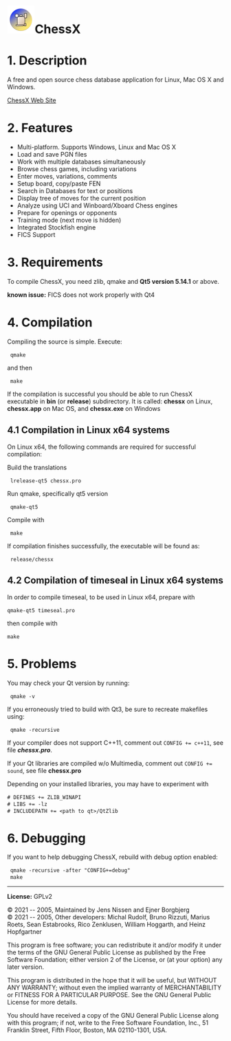 ![Icon](https://github.com/Isarhamster/chessx/raw/master/data/images/chessx-64.png)ChessX
=================================================================

# 1. Description

A free and open source chess database application for Linux, Mac OS X and
Windows.

[ChessX Web Site](http://chessx.sourceforge.net/)

# 2. Features

* Multi-platform. Supports Windows, Linux and Mac OS X
* Load and save PGN files
* Work with multiple databases simultaneously
* Browse chess games, including variations
* Enter moves, variations, comments
* Setup board, copy/paste FEN
* Search in Databases for text or positions
* Display tree of moves for the current position
* Analyze using UCI and Winboard/Xboard Chess engines
* Prepare for openings or opponents
* Training mode (next move is hidden)
* Integrated Stockfish engine
* FICS Support

# 3. Requirements
  
To compile ChessX, you need zlib, qmake and **Qt5 version 5.14.1** or above.

**known issue:** FICS does not work properly with Qt4

# 4. Compilation

Compiling the source is simple. Execute:

     qmake

and then

     make

If the compilation is successful you should be able to run ChessX
executable in **bin** (or **release**) subdirectory. It is called: **chessx** on Linux, **chessx.app** on Mac OS, and **chessx.exe** on Windows

## 4.1 Compilation in Linux x64 systems

On Linux x64, the  following commands are required for successful compilation:

Build the translations

     lrelease-qt5 chessx.pro

Run qmake, specifically qt5 version

     qmake-qt5

Compile with

     make

If compilation finishes successfully, the executable will be found as:

     release/chessx

## 4.2 Compilation of timeseal in Linux x64 systems

In order to compile timeseal, to be used in Linux x64, prepare with

    qmake-qt5 timeseal.pro

then compile with
 
    make

# 5. Problems


You may check your Qt version by running:

     qmake -v

If you erroneously tried to build with Qt3, be sure to recreate
makefiles using:

     qmake -recursive

If your compiler does not support C++11, comment out ```CONFIG += c++11```, see file ***chessx.pro***.

If your Qt libraries are compiled w/o Multimedia, comment out ```CONFIG += sound```, see file **chessx.pro**

Depending on your installed libraries, you may have to experiment with

```
# DEFINES += ZLIB_WINAPI
# LIBS += -lz
# INCLUDEPATH += <path to qt>/QtZlib
```

# 6. Debugging


If you want to help debugging ChessX, rebuild with debug option enabled:

     qmake -recursive -after "CONFIG+=debug"
     make

*************

**License:** GPLv2

:copyright: 2021 -- 2005, Maintained by Jens Nissen and Ejner Borgbjerg <br>
:copyright: 2021 -- 2005, Other developers: Michal Rudolf, Bruno Rizzuti, Marius Roets, Sean Estabrooks, Rico Zenklusen, William Hoggarth, and Heinz Hopfgartner

This program is free software; you can redistribute it and/or
modify it under the terms of the GNU General Public License
as published by the Free Software Foundation; either version 2
of the License, or (at your option) any later version.

This program is distributed in the hope that it will be useful,
but WITHOUT ANY WARRANTY; without even the implied warranty of
MERCHANTABILITY or FITNESS FOR A PARTICULAR PURPOSE.  See the
GNU General Public License for more details.

You should have received a copy of the GNU General Public License
along with this program; if not, write to the Free Software
Foundation, Inc., 51 Franklin Street, Fifth Floor, Boston, MA  02110-1301, USA.

